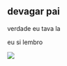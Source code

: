 ## devagar pai

verdade eu tava la

eu si lembro 

![](https://media1.tenor.com/m/_UgRdEY3m_0AAAAd/eleven-elevensports.gif)
